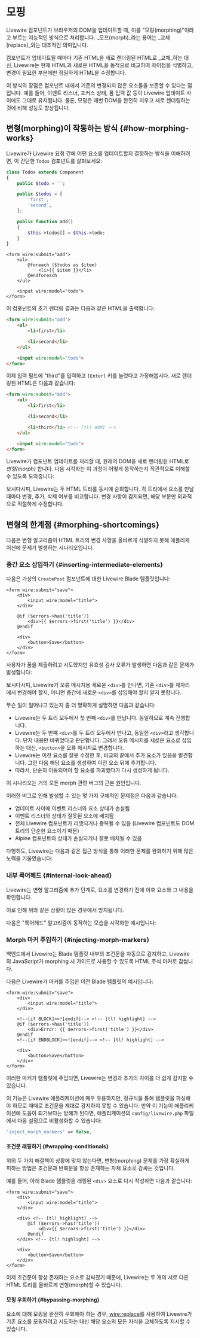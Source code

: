 # 모핑
Livewire 컴포넌트가 브라우저의 DOM을 업데이트할 때, 이를 "모핑(morphing)"이라고 부르는 지능적인 방식으로 처리합니다. _모프(morph)_라는 용어는 _교체(replace)_와는 대조적인 의미입니다.

컴포넌트가 업데이트될 때마다 기존 HTML을 새로 렌더링된 HTML로 _교체_하는 대신, Livewire는 현재 HTML과 새로운 HTML을 동적으로 비교하여 차이점을 식별하고, 변경이 필요한 부분에만 정밀하게 HTML을 수정합니다.

이 방식의 장점은 컴포넌트 내에서 기존의 변경되지 않은 요소들을 보존할 수 있다는 점입니다. 예를 들어, 이벤트 리스너, 포커스 상태, 폼 입력 값 등이 Livewire 업데이트 사이에도 그대로 유지됩니다. 물론, 모핑은 매번 DOM을 완전히 지우고 새로 렌더링하는 것에 비해 성능도 향상됩니다.

## 변형(morphing)이 작동하는 방식 {#how-morphing-works}

Livewire가 Livewire 요청 간에 어떤 요소를 업데이트할지 결정하는 방식을 이해하려면, 이 간단한 `Todos` 컴포넌트를 살펴보세요:

```php
class Todos extends Component
{
    public $todo = '';

    public $todos = [
        'first',
        'second',
    ];

    public function add()
    {
        $this->todos[] = $this->todo;
    }
}
```

```blade
<form wire:submit="add">
    <ul>
        @foreach ($todos as $item)
            <li>{{ $item }}</li>
        @endforeach
    </ul>

    <input wire:model="todo">
</form>
```

이 컴포넌트의 초기 렌더링 결과는 다음과 같은 HTML을 출력합니다:

```html
<form wire:submit="add">
    <ul>
        <li>first</li>

        <li>second</li>
    </ul>

    <input wire:model="todo">
</form>
```

이제 입력 필드에 "third"를 입력하고 `[Enter]` 키를 눌렀다고 가정해봅시다. 새로 렌더링된 HTML은 다음과 같습니다:

```html
<form wire:submit="add">
    <ul>
        <li>first</li>

        <li>second</li>

        <li>third</li> <!-- [tl! add] -->
    </ul>

    <input wire:model="todo">
</form>
```

Livewire가 컴포넌트 업데이트를 처리할 때, 원래의 DOM을 새로 렌더링된 HTML로 _변형(morph)_ 합니다. 다음 시각화는 이 과정이 어떻게 동작하는지 직관적으로 이해할 수 있도록 도와줍니다:

[//]: # (<div style="padding:56.25% 0 0 0;position:relative;"><iframe src="https://player.vimeo.com/video/844600772?badge=0&amp;autopause=0&amp;player_id=0&amp;app_id=58479" frameborder="0" allow="autoplay; fullscreen; picture-in-picture" allowfullscreen style="position:absolute;top:0;left:0;width:100%;height:100%;" title="morph_basic"></iframe></div><script src="https://player.vimeo.com/api/player.js"></script>)

보시다시피, Livewire는 두 HTML 트리를 동시에 순회합니다. 각 트리에서 요소를 만날 때마다 변경, 추가, 삭제 여부를 비교합니다. 변경 사항이 감지되면, 해당 부분만 외과적으로 적절하게 수정합니다.

## 변형의 한계점 {#morphing-shortcomings}

다음은 변형 알고리즘이 HTML 트리의 변경 사항을 올바르게 식별하지 못해 애플리케이션에 문제가 발생하는 시나리오입니다.

### 중간 요소 삽입하기 {#inserting-intermediate-elements}

다음은 가상의 `CreatePost` 컴포넌트에 대한 Livewire Blade 템플릿입니다:

```blade
<form wire:submit="save">
    <div>
        <input wire:model="title">
    </div>

    @if ($errors->has('title'))
        <div>{{ $errors->first('title') }}</div>
    @endif

    <div>
        <button>Save</button>
    </div>
</form>
```

사용자가 폼을 제출하려고 시도했지만 유효성 검사 오류가 발생하면 다음과 같은 문제가 발생합니다:

[//]: # (<div style="padding:56.25% 0 0 0;position:relative;"><iframe src="https://player.vimeo.com/video/844600840?badge=0&amp;autopause=0&amp;player_id=0&amp;app_id=58479" frameborder="0" allow="autoplay; fullscreen; picture-in-picture" allowfullscreen style="position:absolute;top:0;left:0;width:100%;height:100%;" title="morph_problem"></iframe></div><script src="https://player.vimeo.com/api/player.js"></script>)

보시다시피, Livewire가 오류 메시지용 새로운 `<div>`를 만나면, 기존 `<div>`를 제자리에서 변경해야 할지, 아니면 중간에 새로운 `<div>`를 삽입해야 할지 알지 못합니다.

무슨 일이 일어나고 있는지 좀 더 명확하게 설명하면 다음과 같습니다:

* Livewire는 두 트리 모두에서 첫 번째 `<div>`를 만납니다. 동일하므로 계속 진행합니다.
* Livewire는 두 번째 `<div>`를 두 트리 모두에서 만나고, 동일한 `<div>`라고 생각합니다. 단지 내용만 바뀌었다고 판단합니다. 그래서 오류 메시지를 새로운 요소로 삽입하는 대신, `<button>`을 오류 메시지로 변경합니다.
* Livewire는 이전 요소를 잘못 수정한 후, 비교의 끝에서 추가 요소가 있음을 발견합니다. 그런 다음 해당 요소를 생성하여 이전 요소 뒤에 추가합니다.
* 따라서, 단순히 이동되어야 할 요소를 파괴했다가 다시 생성하게 됩니다.

이 시나리오는 거의 모든 morph 관련 버그의 근본 원인입니다.

이러한 버그로 인해 발생할 수 있는 몇 가지 구체적인 문제점은 다음과 같습니다:
* 업데이트 사이에 이벤트 리스너와 요소 상태가 손실됨
* 이벤트 리스너와 상태가 잘못된 요소에 배치됨
* 전체 Livewire 컴포넌트가 리셋되거나 중복될 수 있음 (Livewire 컴포넌트도 DOM 트리의 단순한 요소이기 때문)
* Alpine 컴포넌트와 상태가 손실되거나 잘못 배치될 수 있음

다행히도, Livewire는 다음과 같은 접근 방식을 통해 이러한 문제를 완화하기 위해 많은 노력을 기울였습니다:

### 내부 룩어헤드 {#internal-look-ahead}

Livewire는 변형 알고리즘에 추가 단계로, 요소를 변경하기 전에 이후 요소와 그 내용을 확인합니다.

이로 인해 위와 같은 상황이 많은 경우에서 방지됩니다.

다음은 "룩어헤드" 알고리즘이 동작하는 모습을 시각화한 예시입니다:

[//]: # (<div style="padding:56.25% 0 0 0;position:relative;"><iframe src="https://player.vimeo.com/video/844600800?badge=0&amp;autopause=0&amp;player_id=0&amp;app_id=58479" frameborder="0" allow="autoplay; fullscreen; picture-in-picture" allowfullscreen style="position:absolute;top:0;left:0;width:100%;height:100%;" title="morph_lookahead"></iframe></div><script src="https://player.vimeo.com/api/player.js"></script>)

### Morph 마커 주입하기 {#injecting-morph-markers}

백엔드에서 Livewire는 Blade 템플릿 내부의 조건문을 자동으로 감지하고, Livewire의 JavaScript가 morphing 시 가이드로 사용할 수 있도록 HTML 주석 마커로 감쌉니다.

다음은 Livewire가 마커를 주입한 이전 Blade 템플릿의 예시입니다:

```blade
<form wire:submit="save">
    <div>
        <input wire:model="title">
    </div>

    <!--[if BLOCK]><![endif]--> <!-- [tl! highlight] -->
    @if ($errors->has('title'))
        <div>Error: {{ $errors->first('title') }}</div>
    @endif
    <!--[if ENDBLOCK]><![endif]--> <!-- [tl! highlight] -->

    <div>
        <button>Save</button>
    </div>
</form>
```

이러한 마커가 템플릿에 주입되면, Livewire는 변경과 추가의 차이를 더 쉽게 감지할 수 있습니다.

이 기능은 Livewire 애플리케이션에 매우 유용하지만, 정규식을 통해 템플릿을 파싱해야 하므로 때때로 조건문을 제대로 감지하지 못할 수 있습니다. 만약 이 기능이 애플리케이션에 도움이 되기보다는 방해가 된다면, 애플리케이션의 `config/livewire.php` 파일에서 다음 설정으로 비활성화할 수 있습니다:

```php
'inject_morph_markers' => false,
```

#### 조건문 래핑하기 {#wrapping-conditionals}

위의 두 가지 해결책이 상황에 맞지 않는다면, 변형(morphing) 문제를 가장 확실하게 피하는 방법은 조건문과 반복문을 항상 존재하는 자체 요소로 감싸는 것입니다.

예를 들어, 아래 Blade 템플릿을 래핑된 `<div>` 요소로 다시 작성하면 다음과 같습니다:

```blade
<form wire:submit="save">
    <div>
        <input wire:model="title">
    </div>

    <div> <!-- [tl! highlight] -->
        @if ($errors->has('title'))
            <div>{{ $errors->first('title') }}</div>
        @endif
    </div> <!-- [tl! highlight] -->

    <div>
        <button>Save</button>
    </div>
</form>
```

이제 조건문이 항상 존재하는 요소로 감싸졌기 때문에, Livewire는 두 개의 서로 다른 HTML 트리를 올바르게 변형(morph)할 수 있습니다.

#### 모핑 우회하기 {#bypassing-morphing}

요소에 대해 모핑을 완전히 우회해야 하는 경우, [wire:replace](/livewire/3.x/wire-replace)를 사용하여 Livewire가 기존 요소를 모핑하려고 시도하는 대신 해당 요소의 모든 자식을 교체하도록 지시할 수 있습니다.